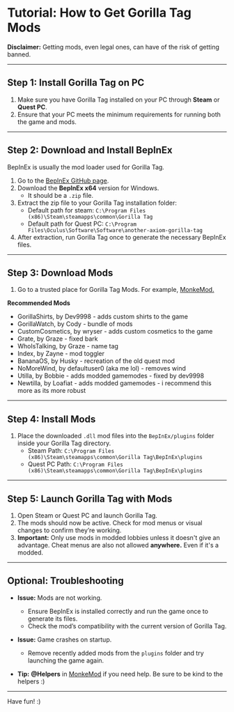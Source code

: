 # Tutorial: How to Get Gorilla Tag Mods 

**Disclaimer:** Getting mods, even legal ones, can have of the risk of getting banned. 

---

## **Step 1: Install Gorilla Tag on PC**
1. Make sure you have Gorilla Tag installed on your PC through **Steam** or **Quest PC**.
2. Ensure that your PC meets the minimum requirements for running both the game and mods.

---

## **Step 2: Download and Install BepInEx**
BepInEx is usually the mod loader used for Gorilla Tag.

1. Go to the [BepInEx GitHub page](https://github.com/BepInEx/BepInEx/releases).
2. Download the **BepInEx x64** version for Windows.
   - It should be a `.zip` file.
3. Extract the zip file to your Gorilla Tag installation folder:
   - Default path for steam: `C:\Program Files (x86)\Steam\steamapps\common\Gorilla Tag`
   - Default path for Quest PC: `C:\Program Files\Oculus\Software\Software\another-axiom-gorilla-tag`
4. After extraction, run Gorilla Tag once to generate the necessary BepInEx files.

---

## **Step 3: Download Mods**
1. Go to a trusted place for Gorilla Tag Mods. For example, [MonkeMod.](https://discord.gg/b2MhDBAzTv)

**Recommended Mods**
- GorillaShirts, by Dev9998 - adds custom shirts to the game
- GorillaWatch, by Cody - bundle of mods
- CustomCosmetics, by wryser - adds custom cosmetics to the game
- Grate, by Graze - fixed bark
- WhoIsTalking, by Graze - name tag
- Index, by Zayne - mod toggler 
- BananaOS, by Husky - recreation of the old quest mod
- NoMoreWind, by defaultuser0 (aka me lol) - removes wind
- Utilla, by Bobbie - adds modded gamemodes - fixed by dev9998
- Newtilla, by Loafiat - adds modded gamemodes - i recommend this more as its more robust

---

## **Step 4: Install Mods**
1. Place the downloaded `.dll` mod files into the `BepInEx/plugins` folder inside your Gorilla Tag directory.
   - Steam Path: `C:\Program Files (x86)\Steam\steamapps\common\Gorilla Tag\BepInEx\plugins`
   - Quest PC Path: `C:\Program Files (x86)\Steam\steamapps\common\Gorilla Tag\BepInEx\plugins`
---

## **Step 5: Launch Gorilla Tag with Mods**
1. Open Steam or Quest PC and launch Gorilla Tag.
2. The mods should now be active. Check for mod menus or visual changes to confirm they’re working.
3. **Important:** Only use mods in modded lobbies unless it doesn't give an advantage. Cheat menus are also not allowed **anywhere.** Even if it's a modded.

---

## **Optional: Troubleshooting**
- **Issue:** Mods are not working.  
  - Ensure BepInEx is installed correctly and run the game once to generate its files.
  - Check the mod’s compatibility with the current version of Gorilla Tag.
  
- **Issue:** Game crashes on startup.  
  - Remove recently added mods from the `plugins` folder and try launching the game again.

- **Tip:** **@Helpers** in [MonkeMod](https://discord.gg/b2MhDBAzTv) if you need help. Be sure to be kind to the helpers :)

---

Have fun! :)
